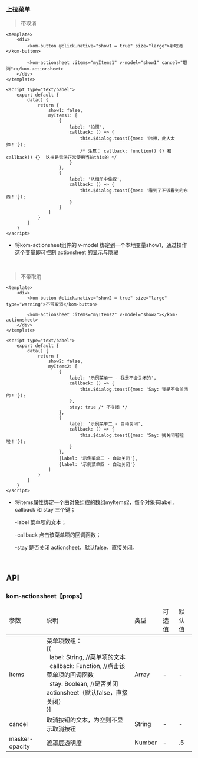 ### 上拉菜单

> 带取消

```
<template>
    <div>
        <kom-button @click.native="show1 = true" size="large">带取消</kom-button>
    
        <kom-actionsheet :items="myItems1" v-model="show1" cancel="取消"></kom-actionsheet>
    </div>
</template>

<script type="text/babel">
    export default {
        data() {
            return {
                show1: false,
                myItems1: [
                    {
                        label: '拍照',
                        callback: () => {
                            this.$dialog.toast({mes: '咔擦，此人太帅！'});
                            /* 注意： callback: function() {} 和 callback() {}  这样是无法正常使用当前this的 */
                        }
                    },
                    {
                        label: '从相册中偷取',
                        callback: () => {
                            this.$dialog.toast({mes: '看到了不该看到的东西！'});
                        }
                    }
                ]
            }
        }
    }
</script>
```
- 将kom-actionsheet组件的 v-model 绑定到一个本地变量show1，通过操作这个变量即可控制 actionsheet 的显示与隐藏

<br/>

> 不带取消
```
<template>
    <div>
        <kom-button @click.native="show2 = true" size="large" type="warning">不带取消</kom-button>

        <kom-actionsheet :items="myItems2" v-model="show2"></kom-actionsheet>
    </div>
</template>

<script type="text/babel">
    export default {
        data() {
            return {
                show2: false,
                myItems2: [
                    {
                        label: '示例菜单一 - 我是不会关闭的',
                        callback: () => {
                            this.$dialog.toast({mes: 'Say: 我是不会关闭的！'});
                        },
                        stay: true /* 不关闭 */
                    },
                    {
                        label: '示例菜单二 - 自动关闭',
                        callback: () => {
                            this.$dialog.toast({mes: 'Say: 我关闭啦啦啦！'});
                        }
                    },
                    {label: '示例菜单三 - 自动关闭'},
                    {label: '示例菜单四 - 自动关闭'}
                ]
            }
        }
    }
</script>
```
- 将items属性绑定一个由对象组成的数组myItems2，每个对象有label，callback 和 stay 三个键；

    -label 菜单项的文本；

    -callback 点击该菜单项的回调函数；

    -stay 是否关闭 actionsheet，默认false，直接关闭。

<br/>

<h2>API</h2>
<h3><strong>kom-actionsheet</strong>【props】</h3>
<div class="table">
    <table>
        <thead>
        <tr>
            <td>参数</td>
            <td>说明</td>
            <td>类型</td>
            <td>可选值</td>
            <td>默认值</td>
        </tr>
        </thead>
        <tbody>
        <tr>
            <td>items</td>
            <td>菜单项数组：<br>
                [{<br>
                &nbsp;&nbsp;label: String, //菜单项的文本<br>
                &nbsp;&nbsp;callback: Function, //点击该菜单项的回调函数<br>
                &nbsp;&nbsp;stay: Boolean, //是否关闭 actionsheet（默认false，直接关闭）<br>
                }]
            </td>
            <td>Array</td>
            <td>-</td>
            <td>-</td>
        </tr>
        <tr>
            <td>cancel</td>
            <td>取消按钮的文本，为空则不显示取消按钮</td>
            <td>String</td>
            <td>-</td>
            <td>-</td>
        </tr>
        <tr>
            <td>masker-opacity</td>
            <td>遮罩层透明度</td>
            <td>Number</td>
            <td>-</td>
            <td>.5</td>
        </tr>
        </tbody>
    </table>
</div>
